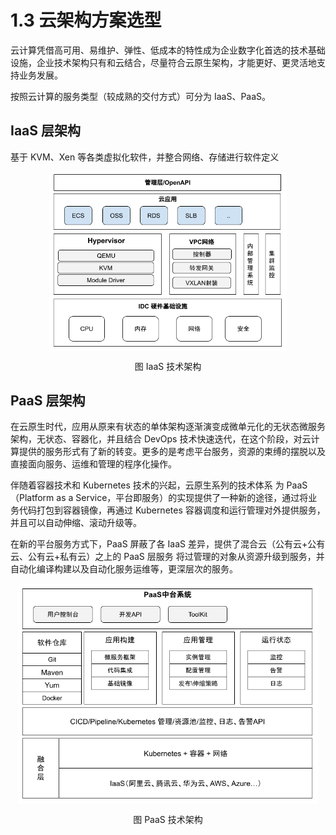 # 1.3 云架构方案选型

云计算凭借高可用、易维护、弹性、低成本的特性成为企业数字化首选的技术基础设施，企业技术架构只有和云结合，尽量符合云原生架构，才能更好、更灵活地支持业务发展。

按照云计算的服务类型（较成熟的交付方式）可分为 IaaS、PaaS。

## IaaS 层架构

基于 KVM、Xen 等各类虚拟化软件，并整合网络、存储进行软件定义

<div  align="center">
	<img src="../assets/IaaS.png" width = "380"  align=center />
	<p>图 IaaS 技术架构</p>
</div>


## PaaS 层架构

在云原生时代，应用从原来有状态的单体架构逐渐演变成微单元化的无状态微服务架构，无状态、容器化，并且结合 DevOps 技术快速迭代，在这个阶段，对云计算提供的服务形式有了新的转变。更多的是考虑平台服务，资源的束缚的摆脱以及直接面向服务、运维和管理的程序化操作。

伴随着容器技术和 Kubernetes 技术的兴起，云原生系列的技术体系
为 PaaS（Platform as a Service，平台即服务）的实现提供了一种新的途径，通过将业务代码打包到容器镜像，再通过 Kubernetes 容器调度和运行管理对外提供服务，并且可以自动伸缩、滚动升级等。

在新的平台服务方式下，PaaS 屏蔽了各 IaaS 差异，提供了混合云（公有云+公有云、公有云+私有云）之上的 PaaS 层服务 将过管理的对象从资源升级到服务，并自动化编译构建以及自动化服务运维等，更深层次的服务。

<div  align="center">
	<img src="../assets/PaaS.png" width = "480"  align=center />
	<p>图 PaaS 技术架构</p>
</div>